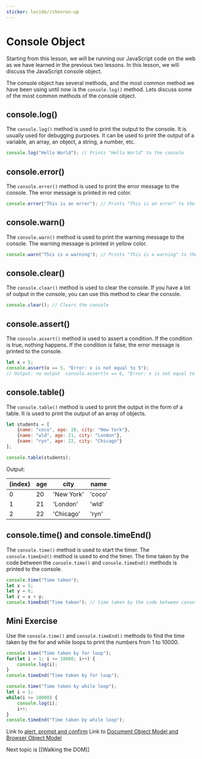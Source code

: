 ```yaml
---
sticker: lucide//chevron-up
---
```

# Console Object

Starting from this lesson, we will be running our JavaScript code on the web as we have learned in the previous two lessons. In this lesson, we will discuss the JavaScript console object.

The console object has several methods, and the most common method we have been using until now is the `console.log()` method. Lets discuss some of the most common methods of the console object.

## console.log()

The `console.log()` method is used to print the output to the console. It is usually used for debugging purposes. It can be used to print the output of a variable, an array, an object, a string, a number, etc.

```js
console.log("Hello World"); // Prints "Hello World" to the console  
```

## console.error()

The `console.error()` method is used to print the error message to the console. The error message is printed in red color.

```js
console.error("This is an error"); // Prints "This is an error" to the console as an error 
``` 
## console.warn()

The `console.warn()` method is used to print the warning message to the console. The warning message is printed in yellow color.

```js
console.warn("This is a warning"); // Prints "This is a warning" to the console as a warning   
```

## console.clear()

The `console.clear()` method is used to clear the console. If you have a lot of output in the console, you can use this method to clear the console.

```js
console.clear(); // Clears the console
```

## console.assert()

The `console.assert()` method is used to assert a condition. If the condition is true, nothing happens. If the condition is false, the error message is printed to the console.

```js
let x = 5;  
console.assert(x == 5, "Error: x is not equal to 5"); 
// Output: no output  console.assert(x == 6, "Error: x is not equal to 6"); // Output: Assertion failed: Error: x is not equal to 6 
```

## console.table()

The `console.table()` method is used to print the output in the form of a table. It is used to print the output of an array of objects.

```js
let students = [
	{name: "coco", age: 20, city: "New York"},
	{name: "wld", age: 21, city: "London"},
	{name: "ryn", age: 22, city: "Chicago"}
];  

console.table(students);  
```

Output:

|**(index)**|**age**|**city**|**name**|
|---|---|---|---|
|0|20|'New York'|'coco'|
|1|21|'London'|'wld'|
|2|22|'Chicago'|'ryn'|

## console.time() and console.timeEnd()

The `console.time()` method is used to start the timer. The `console.timeEnd()` method is used to end the timer. The time taken by the code between the `console.time()` and `console.timeEnd()` methods is printed to the console.

```js
console.time("Time taken");  
let x = 5;  
let y = 6;  
let z = x + y;  
console.timeEnd("Time taken"); // time taken by the code between console.time() and console.timeEnd() is printed to the console 
```

## Mini Exercise

Use the `console.time()` and `console.timeEnd()` methods to find the time taken by the for and while loops to print the numbers from 1 to 10000.

```js
console.time("Time taken by for loop");
for(let i = 1; i <= 10000; i++) {
    console.log(i);
}
console.timeEnd("Time taken by for loop");

console.time("Time taken by while loop");
let i = 1;
while(i <= 10000) {
    console.log(i);
    i++;
}
console.timeEnd("Time taken by while loop");
```

Link to [alert, prompt and confirm](https://replit.com/@codewithharry/27alertpromptconfirm?v=1#.tutorial/27_alert.md)
Link to [Document Object Model and Browser Object Model](https://replit.com/@codewithharry/28windowBOMDOM#.tutorial/28_window.md)

Next topic is [[Walking the DOM]]
